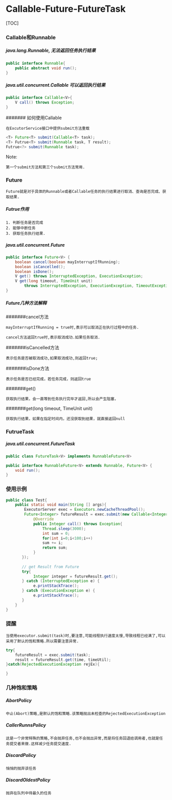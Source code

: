 # Callable-Future-FutureTask
[TOC]

### Callable和Runnable
##### java.lang.Runnable, 无法返回任务执行结果
```java
public interface Runnable{
	public abstract void run();
}
```
##### java.util.concurrent.Callable<V> 可以返回执行结果
```java 
public interface Callable<V>{
	V call() throws Exception;
}
```
####### 如何使用Callable<V>
```
在ExcutorService接口中提供submit方法重载
```
```java
<T> Future<T> submit(Callable<T> task);
<T> Futrue<T> submit(Runnable task, T result);
Futrue<?> submit(Runnable task);
```
Note:
```
第一个submit方法和第三个submit方法常用.
```

### Future
```
Future就是对于具体的Runnable或者Callable任务的执行结果进行取消、查询是否完成、获取结果.
```
##### Futrue作用
```
1. 判断任务是否完成
2. 能够中断任务
3. 获取任务执行结果.
```
##### java.util.concurrent.Future
```java
public interface Future<V> {
    boolean cancel(boolean mayInterruptIfRunning);
    boolean isCancelled();
    boolean isDone();
    V get() throws InterruptedException, ExecutionException;
    V get(long timeout, TimeUnit unit)
        throws InterruptedException, ExecutionException, TimeoutException;
}
```
##### Future几种方法解释
#######cancel方法
```
mayInterruptIfRunning = true时,表示可以取消正在执行过程中的任务.
```
```
cancel方法返回true时,表示取消成功.如果任务取消.
```
#######isCancelled方法
```
表示任务是否被取消成功,如果取消成功,则返回true;
```
#######isDone方法
```
表示任务是否已经完成，若任务完成，则返回true
```
#######get()
```
获取执行结果，会一直等到任务执行完毕才返回,所以会产生阻塞，
```
#######get(long timeout, TimeUnit unit)
```
获取执行结果，如果在指定时间内，还没获取到结果，就直接返回null
```

### FutrueTask
##### java.util.concurrent.FutureTask
```java
public class FutureTask<V> implements RunnableFuture<V>

public interface RunnableFuture<V> extends Runnable, Future<V> {
    void run();
}
```

### 使用示例
```java
public class Test{
	public static void main(String [] args){
    	ExecutorServer exec = Executors.newCacheThreadPool();
        Future<Integer> futureResult = exec.submit(new Callable<Integer>(){
        	@Override
            public Integer call() throws Exception{
            	Thread.sleep(3000);
        		int sum = 0;
        		for(int i=0;i<100;i++)
          	  	sum += i;
        		return sum;
            }
       });
       
       // get Result from Future
       try{
       		Integer integer = futureResult.get();
       } catch (InterruptedException e) {
            e.printStackTrace();
       } catch (ExecutionException e) {
            e.printStackTrace();
       }
    }
}
```

### 提醒
```
当使用executor.submit(task)时,要注意,可能线程执行速度太慢,导致线程已经满了,可以采用了默认的饱和策略.所以需要注意异常.
```
```java
try{
	futureResult = exec.submit(task);
    result = futureResult.get(time, timeUtil);
}catch(RejectedExecutionException rejEx){

}
```

### 几种饱和策略
##### AbortPolicy
```
中止(Abort)策略,是默认的饱和策略.该策略抛出未检查的RejectedExecutionException
```
##### CallerRunnsPolicy
```
这是一个非常特殊的策略,不会抛弃任务,也不会抛出异常,而是将任务回退给调用者,也就是任务提交者来做.这样减少任务提交速度.
```
##### DiscardPolicy
```
悄悄的抛弃该任务
```
##### DiscardOldestPolicy
```
抛弃在队列中待最久的任务
```

